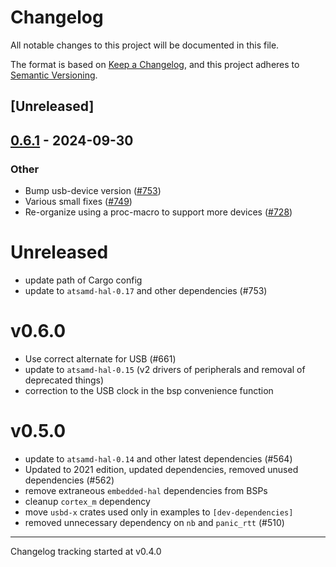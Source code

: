# Changelog

All notable changes to this project will be documented in this file.

The format is based on [Keep a Changelog](https://keepachangelog.com/en/1.0.0/),
and this project adheres to [Semantic Versioning](https://semver.org/spec/v2.0.0.html).

## [Unreleased]

## [0.6.1](https://github.com/jbeaurivage/atsamd-release-test/compare/grand_central_m4-0.6.0...grand_central_m4-0.6.1) - 2024-09-30

### Other

- Bump usb-device version ([#753](https://github.com/jbeaurivage/atsamd-release-test/pull/753))
- Various small fixes ([#749](https://github.com/jbeaurivage/atsamd-release-test/pull/749))
- Re-organize using a proc-macro to support more devices ([#728](https://github.com/jbeaurivage/atsamd-release-test/pull/728))
# Unreleased

- update path of Cargo config
- update to `atsamd-hal-0.17` and other dependencies (#753)

# v0.6.0

- Use correct alternate for USB (#661)
- update to `atsamd-hal-0.15` (v2 drivers of peripherals and removal of deprecated things)
- correction to the USB clock in the bsp convenience function

# v0.5.0

- update to `atsamd-hal-0.14` and other latest dependencies (#564)
- Updated to 2021 edition, updated dependencies, removed unused dependencies (#562)
- remove extraneous `embedded-hal` dependencies from BSPs
- cleanup `cortex_m` dependency
- move `usbd-x` crates used only in examples to `[dev-dependencies]`
- removed unnecessary dependency on `nb` and `panic_rtt` (#510)

---

Changelog tracking started at v0.4.0
